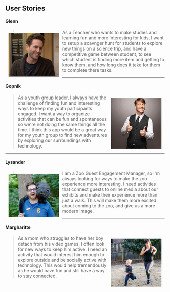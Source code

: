 ##  User Stories

#### Glenn
<img align="left" style="padding:10px;" src="glenn.png" alt="Glenn" width="160"/>

>As a Teacher who wants to make studies and learning fun and more Interesting for kids, I want to setup a scavnger hunt for students to explore new things on a science trip, and have a competitive game between student, to see which student is  finding more item and getting to know them, and how long does it take for them to complete there tasks.

******
#### Gopnik
<img align="right" style="padding:10px;" src="gopnik.png" alt="Gopnik" width="160"/>

>As a youth group leader, I always have the challenge of finding fun and interesting ways to keep my youth participants engaged. I want a way to organize activities that can be fun and spontaneous so we're not doing the same things all the time. I think this app would be a great way for my youth group to find new adventures by exploring our surroundings with technology.

*****
#### Lysander
<img align="left" style="padding:10px;" src="lysander.png" alt="Lysander" width="160"/>

>I am a Zoo Guest Engagement Manager, so I'm always looking for ways to make the zoo experience more interesting. I need activities that connect guests to online media about our exhibits and make their experience more than just a walk. This will make them more excited about coming to the zoo, and give us a more modern image.

*****
#### Margharitte
<img align="right" style="padding:10px;" src="margharitte.png" alt="Margharitte" width="160"/>

>As a mom who struggles to have her boy detach from his video games, I often look for new ways to keep him active. I need an activity that would interest him enough to explore outside and be socially active with technology. This would help tremendously as he would have fun and still have a way to stay connected.
